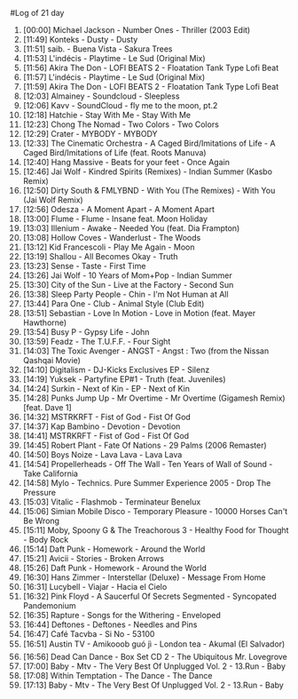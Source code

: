 #Log of 21 day

1. [00:00] Michael Jackson - Number Ones - Thriller (2003 Edit)
1. [11:49] Konteks - Dusty - Dusty
1. [11:51] saib. - Buena Vista - Sakura Trees
1. [11:53] L'indécis - Playtime - Le Sud (Original Mix)
1. [11:56] Akira The Don - LOFI BEATS 2 - Floatation Tank Type Lofi Beat
1. [11:57] L'indécis - Playtime - Le Sud (Original Mix)
1. [11:59] Akira The Don - LOFI BEATS 2 - Floatation Tank Type Lofi Beat
1. [12:03] Almainey - Soundcloud - Sleepless
1. [12:06] Kavv - SoundCloud - fly me to the moon, pt.2
1. [12:18] Hatchie - Stay With Me - Stay With Me
1. [12:23] Chong The Nomad - Two Colors - Two Colors
1. [12:29] Crater - MYBODY - MYBODY
1. [12:33] The Cinematic Orchestra - A Caged Bird/Imitations of Life - A Caged Bird/Imitations of Life (feat. Roots Manuva)
1. [12:40] Hang Massive - Beats for your feet - Once Again
1. [12:46] Jai Wolf - Kindred Spirits (Remixes) - Indian Summer (Kasbo Remix)
1. [12:50] Dirty South & FMLYBND - With You (The Remixes) - With You (Jai Wolf Remix)
1. [12:56] Odesza - A Moment Apart - A Moment Apart
1. [13:00] Flume - Flume - Insane feat. Moon Holiday
1. [13:03] Illenium - Awake - Needed You (feat. Dia Frampton)
1. [13:08] Hollow Coves - Wanderlust - The Woods
1. [13:12] Kid Francescoli - Play Me Again - Moon
1. [13:19] Shallou - All Becomes Okay - Truth
1. [13:23] Sense - Taste - First Time
1. [13:26] Jai Wolf - 10 Years of Mom+Pop - Indian Summer
1. [13:30] City of the Sun - Live at the Factory - Second Sun
1. [13:38] Sleep Party People - Chin - I'm Not Human at All
1. [13:44] Para One - Club - Animal Style (Club Edit)
1. [13:51] Sebastian - Love In Motion - Love in Motion (feat. Mayer Hawthorne)
1. [13:54] Busy P - Gypsy Life - John
1. [13:59] Feadz - The T.U.F.F. - Four Sight
1. [14:03] The Toxic Avenger - ANGST - Angst : Two (from the Nissan Qashqai Movie)
1. [14:10] Digitalism - DJ-Kicks Exclusives EP - Silenz
1. [14:19] Yuksek - Partyfine EP#1 - Truth (feat. Juveniles)
1. [14:24] Surkin - Next of Kin - EP - Next of Kin
1. [14:28] Punks Jump Up - Mr Overtime - Mr Overtime (Gigamesh Remix) [feat. Dave 1]
1. [14:32] MSTRKRFT - Fist of God - Fist Of God
1. [14:37] Kap Bambino - Devotion - Devotion
1. [14:41] MSTRKRFT - Fist of God - Fist Of God
1. [14:45] Robert Plant - Fate Of Nations - 29 Palms (2006 Remaster)
1. [14:50] Boys Noize - Lava Lava - Lava Lava
1. [14:54] Propellerheads - Off The Wall - Ten Years of Wall of Sound - Take California
1. [14:58] Mylo - Technics. Pure Summer Experience 2005 - Drop The Pressure
1. [15:03] Vitalic - Flashmob - Terminateur Benelux
1. [15:06] Simian Mobile Disco - Temporary Pleasure - 10000 Horses Can't Be Wrong
1. [15:11] Moby, Spoony G & The Treachorous 3 - Healthy Food for Thought - Body Rock
1. [15:14] Daft Punk - Homework - Around the World
1. [15:21] Avicii - Stories - Broken Arrows
1. [15:26] Daft Punk - Homework - Around the World
1. [16:30] Hans Zimmer - Interstellar (Deluxe) - Message From Home
1. [16:31] Lucybell - Viajar - Hacia el Cielo
1. [16:32] Pink Floyd - A Saucerful Of Secrets Segmented - Syncopated Pandemonium
1. [16:35] Rapture - Songs for the Withering - Enveloped
1. [16:44] Deftones - Deftones - Needles and Pins
1. [16:47] Café Tacvba - Si No - 53100
1. [16:51] Austin TV - Amikooob guó jì - London tea - Akumal (El Salvador)
1. [16:56] Dead Can Dance - Box Set CD 2 - The Ubiquitous Mr. Lovegrove
1. [17:00] Baby - Mtv - The Very Best Of Unplugged Vol. 2 - 13.Run - Baby
1. [17:08] Within Temptation - The Dance - The Dance
1. [17:13] Baby - Mtv - The Very Best Of Unplugged Vol. 2 - 13.Run - Baby
